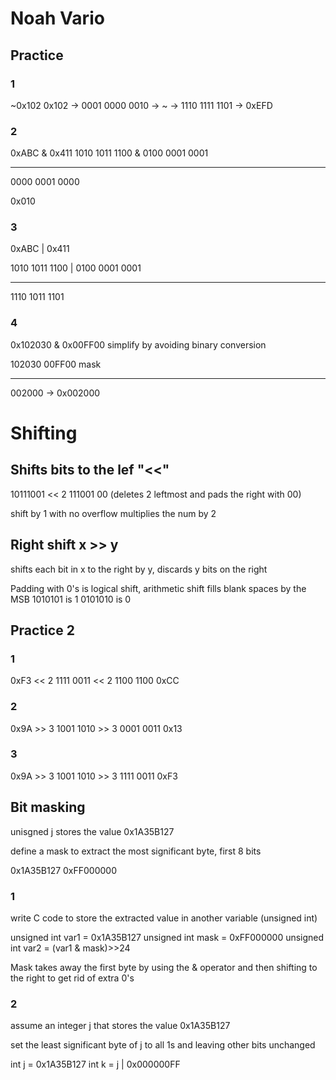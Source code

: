 # Noah Vario
## Practice
### 1
~0x102
0x102 -> 0001 0000 0010 -> ~ ->  1110 1111 1101 -> 0xEFD

### 2
0xABC & 0x411
1010 1011 1100 &
0100 0001 0001
______________
0000 0001 0000

0x010

### 3
0xABC | 0x411

1010 1011 1100 |
0100 0001 0001
______________
1110 1011 1101

### 4
0x102030 & 0x00FF00         simplify by avoiding binary conversion

102030
00FF00 mask
______
002000 -> 0x002000

# Shifting

## Shifts bits to the lef "<<"

10111001 << 2
111001 00 (deletes 2 leftmost and pads the right with 00)

shift by 1 with no overflow multiplies the num by 2

## Right shift x >> y
shifts each bit in x to the right by y, discards y bits on the right

Padding with 0's is logical shift, arithmetic shift fills blank spaces by the MSB 
1010101 is 1
0101010 is 0

## Practice 2
### 1
0xF3 << 2
1111 0011 << 2
1100 1100
0xCC

### 2
0x9A >> 3
1001 1010 >> 3
0001 0011
0x13

### 3
0x9A >> 3
1001 1010 >> 3
1111 0011
0xF3

## Bit masking
unisgned j stores the value 0x1A35B127

define a mask to extract the most significant byte, first 8 bits

0x1A35B127
0xFF000000

### 1
write C code to store the extracted value in another variable (unsigned int)

unsigned int var1 = 0x1A35B127
unsigned int mask = 0xFF000000
unsigned int var2 = (var1 & mask)>>24

Mask takes away the first byte by using the & operator and then shifting to the right to get rid of extra 0's

### 2
assume an integer j that stores the value 0x1A35B127

set the least significant byte of j to all 1s and leaving other bits unchanged

int j = 0x1A35B127
int k = j | 0x000000FF
